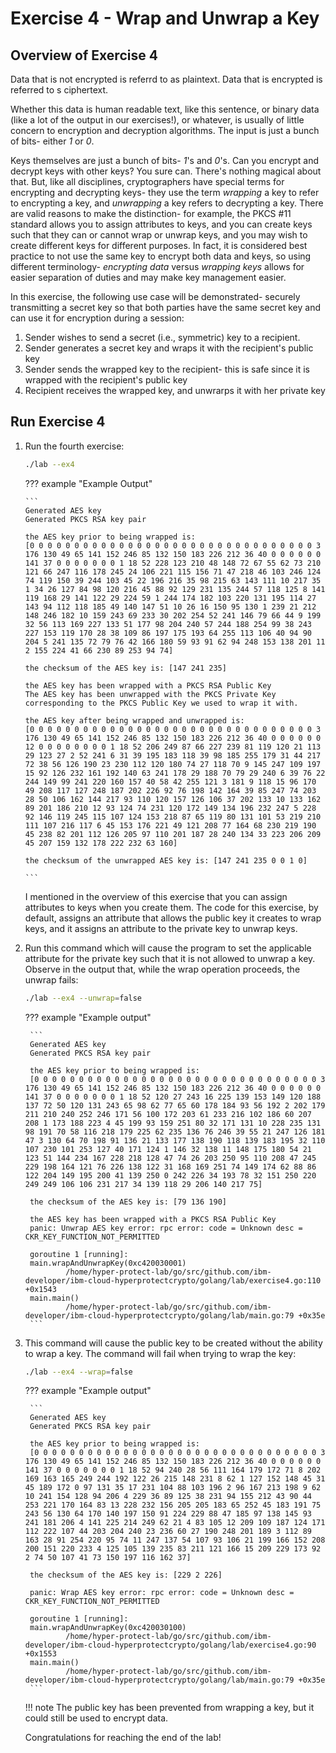 # Exercise 4 - Wrap and Unwrap a Key

## Overview of Exercise 4

Data that is not encrypted is referrd to as plaintext.  Data that is encrypted is referred to s ciphertext.

Whether this data is human readable text, like this sentence, or binary data (like a lot of the output in our exercises!), or whatever, is usually of little concern to encryption and decryption algorithms.  The input is just a bunch of bits- either *1* or *0*. 

Keys themselves are just a bunch of bits- *1*'s and *0*'s.  Can you encrypt and decrypt keys with other keys?  You sure can. There's nothing magical about that. But, like all disciplines, cryptographers have special terms for encrypting and decrypting keys- they use the term *wrapping* a key to refer to encrypting a key, and *unwrapping* a key refers to decrypting a key. There are valid reasons to make the distinction- for example, the PKCS #11 standard allows you to assign attributes to keys, and you can create keys such that they can or cannot wrap or unwrap keys, and you may wish to create different keys for different purposes. In fact, it is considered best practice to not use the same key to encrypt both data and keys, so using different terminology- *encrypting data* versus *wrapping keys* allows for easier separation of duties and may make key management easier.

In this exercise, the following use case will be demonstrated- securely transmitting a secret key so that both parties have the same secret key and can use it for encryption during a session:

1. Sender wishes to send a secret (i.e., symmetric) key to a recipient.  
2. Sender generates a secret key and wraps it with the recipient's public key
3. Sender sends the wrapped key to the recipient-  this is safe since it is wrapped with the recipient's public key
4. Recipient receives the wrapped key, and unwrarps it with her private key

## Run Exercise 4

1.  Run the fourth exercise:

    ``` bash
    ./lab --ex4
    ```

    ??? example "Example Output"

        ```
        Generated AES key
        Generated PKCS RSA key pair

        the AES key prior to being wrapped is:
        [0 0 0 0 0 0 0 0 0 0 0 0 0 0 0 0 0 0 0 0 0 0 0 0 0 0 0 0 0 0 0 0 3 176 130 49 65 141 152 246 85 132 150 183 226 212 36 40 0 0 0 0 0 0 141 37 0 0 0 0 0 0 0 1 18 52 228 123 210 48 148 72 67 55 62 73 210 121 66 247 116 178 245 24 106 221 115 156 71 47 218 46 103 246 124 74 119 150 39 244 103 45 22 196 216 35 98 215 63 143 111 10 217 35 1 34 26 127 84 98 120 216 45 88 92 129 231 135 244 57 118 125 8 141 119 168 29 141 122 29 224 59 1 244 174 182 103 220 131 195 114 27 143 94 112 118 185 49 140 147 51 10 26 16 150 95 130 1 239 21 212 148 246 182 10 159 243 69 233 30 202 254 52 241 146 79 66 44 9 199 32 56 113 169 227 133 51 177 98 204 240 57 244 188 254 99 38 243 227 153 119 170 28 38 109 86 197 175 193 64 255 113 106 40 94 90 204 5 241 135 72 79 76 42 166 180 59 93 91 62 94 248 153 138 201 11 2 155 224 41 66 230 89 253 94 74]

        the checksum of the AES key is: [147 241 235]

        the AES key has been wrapped with a PKCS RSA Public Key
        The AES key has been unwrapped with the PKCS Private Key corresponding to the PKCS Public Key we used to wrap it with.

        the AES key after being wrapped and unwrapped is:
        [0 0 0 0 0 0 0 0 0 0 0 0 0 0 0 0 0 0 0 0 0 0 0 0 0 0 0 0 0 0 0 0 3 176 130 49 65 141 152 246 85 132 150 183 226 212 36 40 0 0 0 0 0 0 12 0 0 0 0 0 0 0 0 1 18 52 206 249 87 66 227 239 81 119 120 21 113 29 123 27 2 52 241 6 31 39 195 183 118 39 98 185 255 179 31 44 217 72 38 56 126 190 23 230 112 120 180 74 27 118 70 9 145 247 109 197 15 92 126 232 161 192 140 63 241 178 29 188 70 79 29 240 6 39 76 22 244 149 99 241 220 160 157 40 58 42 255 121 3 181 9 118 15 96 170 49 208 117 127 248 187 202 226 92 76 198 142 164 39 85 247 74 203 28 50 106 162 144 217 93 110 120 157 126 106 37 202 133 10 133 162 89 201 186 210 12 93 124 74 231 120 172 149 134 196 232 247 5 228 92 146 119 245 115 107 124 153 218 87 65 119 80 131 101 53 219 210 111 107 216 117 6 45 153 176 221 49 121 208 77 164 68 230 219 190 45 238 82 201 112 126 205 97 110 201 187 28 240 134 33 223 206 209 45 207 159 132 178 222 232 63 160]

        the checksum of the unwrapped AES key is: [147 241 235 0 0 1 0]

        ```

    I mentioned in the overview of this exercise that you can assign attributes to keys when you create them. The code for this exercise, by default, assigns an attribute that allows the public key it creates to wrap keys, and it assigns an attribute to the private key to unwrap keys. 

2. Run this command which will cause the program to set the applicable attribute for the private key such that it is not allowed to unwrap a key. Observe in the output that, while the wrap operation proceeds, the unwrap fails:

    ``` bash
    ./lab --ex4 --unwrap=false
    ```

    ??? example "Example output"
    
        ```
        Generated AES key
        Generated PKCS RSA key pair

        the AES key prior to being wrapped is:
        [0 0 0 0 0 0 0 0 0 0 0 0 0 0 0 0 0 0 0 0 0 0 0 0 0 0 0 0 0 0 0 0 3 176 130 49 65 141 152 246 85 132 150 183 226 212 36 40 0 0 0 0 0 0 141 37 0 0 0 0 0 0 0 1 18 52 120 27 243 16 225 139 153 149 120 188 137 72 50 120 131 243 65 98 62 77 65 60 178 184 93 56 192 2 202 179 211 210 240 252 246 171 56 100 172 203 61 233 216 102 186 60 207 208 1 173 188 223 4 45 199 93 159 251 80 32 171 131 10 228 235 131 98 191 70 58 116 218 179 225 62 235 136 76 246 39 55 21 247 126 181 47 3 130 64 70 198 91 136 21 133 177 138 190 118 139 183 195 32 110 107 230 101 253 127 40 171 124 1 146 32 138 11 148 175 180 54 21 123 51 144 234 167 228 218 128 47 74 26 203 250 95 110 208 47 245 229 198 164 121 76 226 138 122 31 168 169 251 74 149 174 62 88 86 122 204 149 195 200 41 139 250 0 242 226 34 193 78 32 151 250 220 249 249 106 106 231 217 34 139 118 29 206 140 217 75]

        the checksum of the AES key is: [79 136 190]

        the AES key has been wrapped with a PKCS RSA Public Key
        panic: Unwrap AES key error: rpc error: code = Unknown desc = CKR_KEY_FUNCTION_NOT_PERMITTED

        goroutine 1 [running]:
        main.wrapAndUnwrapKey(0xc420030001)
                /home/hyper-protect-lab/go/src/github.com/ibm-developer/ibm-cloud-hyperprotectcrypto/golang/lab/exercise4.go:110 +0x1543
        main.main()
                /home/hyper-protect-lab/go/src/github.com/ibm-developer/ibm-cloud-hyperprotectcrypto/golang/lab/main.go:79 +0x35e
        ```

3. This command will cause the public key to be created without the ability to wrap a key. The command will fail when trying to wrap the key:

    ``` bash
    ./lab --ex4 --wrap=false
    ```

    ??? example "Example output"

        ```
        Generated AES key
        Generated PKCS RSA key pair

        the AES key prior to being wrapped is:
        [0 0 0 0 0 0 0 0 0 0 0 0 0 0 0 0 0 0 0 0 0 0 0 0 0 0 0 0 0 0 0 0 3 176 130 49 65 141 152 246 85 132 150 183 226 212 36 40 0 0 0 0 0 0 141 37 0 0 0 0 0 0 0 1 18 52 94 240 28 56 111 164 179 172 71 8 202 169 163 165 249 244 192 122 26 215 148 231 8 62 1 127 152 148 45 31 45 189 172 0 97 131 35 17 231 104 88 103 196 2 96 167 213 198 9 62 10 241 154 128 94 206 4 229 36 89 125 38 231 94 155 212 43 90 44 253 221 170 164 83 13 228 232 156 205 205 183 65 252 45 183 191 75 243 56 130 64 170 140 197 150 91 224 229 88 47 185 97 138 145 93 241 181 206 4 141 225 214 249 62 21 4 83 105 12 209 109 187 124 171 112 222 107 44 203 204 240 23 236 60 27 190 248 201 189 3 112 89 163 28 91 254 220 95 74 11 247 137 54 107 93 106 21 199 166 152 208 200 151 220 233 4 125 105 139 235 83 211 121 166 15 209 229 173 92 2 74 50 107 41 73 150 197 116 162 37]

        the checksum of the AES key is: [229 2 226]

        panic: Wrap AES key error: rpc error: code = Unknown desc = CKR_KEY_FUNCTION_NOT_PERMITTED

        goroutine 1 [running]:
        main.wrapAndUnwrapKey(0xc420030100)
                /home/hyper-protect-lab/go/src/github.com/ibm-developer/ibm-cloud-hyperprotectcrypto/golang/lab/exercise4.go:90 +0x1553
        main.main()
                /home/hyper-protect-lab/go/src/github.com/ibm-developer/ibm-cloud-hyperprotectcrypto/golang/lab/main.go:79 +0x35e
        ```

    !!! note
        The public key has been prevented from wrapping a key, but it could still be used to encrypt data.

    Congratulations for reaching the end of the lab!
